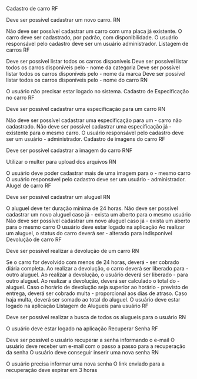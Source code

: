 Cadastro de carro
RF

Deve ser possível cadastrar um novo carro.
RN

Não deve ser possível cadastrar um carro com uma placa já existente.
O carro deve ser cadastrado, por padrão, com disponibilidade.
O usuário responsável pelo cadastro deve ser um usuário administrador.
Listagem de carros
RF

Deve ser possível listar todos os carros disponíveis
Deve ser possível listar todos os carros disponíveis pelo - nome da categoria
Deve ser possível listar todos os carros disponíveis pelo - nome da marca
Deve ser possível listar todos os carros disponíveis pelo - nome do carro
RN

O usuário não precisar estar logado no sistema.
Cadastro de Especificação no carro
RF

Deve ser possível cadastrar uma especificação para um carro
RN

Não deve ser possível cadastrar uma especificação para um - carro não cadastrado.
Não deve ser possível cadastrar uma especificação já - existente para o mesmo carro.
O usuário responsável pelo cadastro deve ser um usuário - administrador.
Cadastro de imagens do carro
RF

Deve ser possível cadastrar a imagem do carro
RNF

Utilizar o multer para upload dos arquivos
RN

O usuário deve poder cadastrar mais de uma imagem para o - mesmo carro
O usuário responsável pelo cadastro deve ser um usuário - administrador.
Alugel de carro
RF

Deve ser possível cadastrar um aluguel
RN

O aluguel deve ter duração mínima de 24 horas.
Não deve ser possível cadastrar um novo aluguel caso já - exista um aberto para o mesmo usuário
Não deve ser possível cadastrar um novo aluguel caso já - exista um aberto para o mesmo carro
O usuário deve estar logado na aplicação
Ao realizar um aluguel, o status do carro deverá ser - alterado para indisponível
Devolução de carro
RF

Deve ser possível realizar a devolução de um carro
RN

Se o carro for devolvido com menos de 24 horas, deverá - ser cobrado diária completa.
Ao realizar a devolução, o carro deverá ser liberado para - outro aluguel.
Ao realizar a devolução, o usuário deverá ser liberado - para outro aluguel.
Ao realizar a devolução, deverá ser calculado o total do - aluguel.
Caso o horário de devolução seja superior ao horário - previsto de entrega, deverá ser cobrado multa - proporcional aos dias de atraso.
Caso haja multa, deverá ser somado ao total do aluguel.
O usuário deve estar logado na aplicação
Listagem de Alugueis para usuário
RF

Deve ser possível realizar a busca de todos os alugueis para o usuário
RN

O usuário deve estar logado na aplicação
Recuperar Senha
RF

Deve ser possível o usuário recuperar a senha informando o e-mail
O usuário deve receber um e-mail com o passo a passo para a recuperação da senha
O usuário deve conseguir inserir uma nova senha
RN

O usuário precisa informar uma nova senha
O link enviado para a recuperação deve expirar em 3 horas